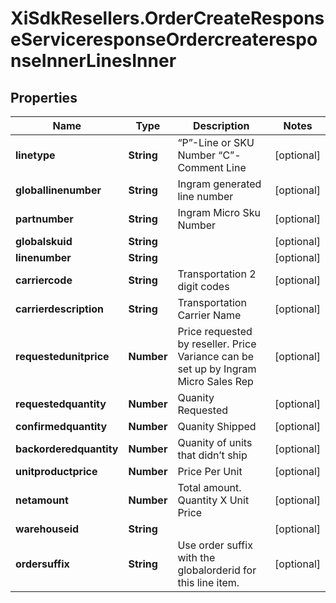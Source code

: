 # XiSdkResellers.OrderCreateResponseServiceresponseOrdercreateresponseInnerLinesInner

## Properties

Name | Type | Description | Notes
------------ | ------------- | ------------- | -------------
**linetype** | **String** | “P”-Line or SKU Number “C”-Comment Line | [optional] 
**globallinenumber** | **String** | Ingram generated line number | [optional] 
**partnumber** | **String** | Ingram Micro Sku Number | [optional] 
**globalskuid** | **String** |  | [optional] 
**linenumber** | **String** |  | [optional] 
**carriercode** | **String** | Transportation 2 digit codes | [optional] 
**carrierdescription** | **String** | Transportation Carrier Name | [optional] 
**requestedunitprice** | **Number** | Price requested by reseller. Price Variance can be set up by Ingram Micro Sales Rep | [optional] 
**requestedquantity** | **Number** | Quanity Requested | [optional] 
**confirmedquantity** | **Number** | Quanity Shipped | [optional] 
**backorderedquantity** | **Number** | Quanity of units that didn’t ship | [optional] 
**unitproductprice** | **Number** | Price Per Unit | [optional] 
**netamount** | **Number** | Total amount. Quantity X Unit Price | [optional] 
**warehouseid** | **String** |  | [optional] 
**ordersuffix** | **String** | Use order suffix with the globalorderid for this line item. | [optional] 


